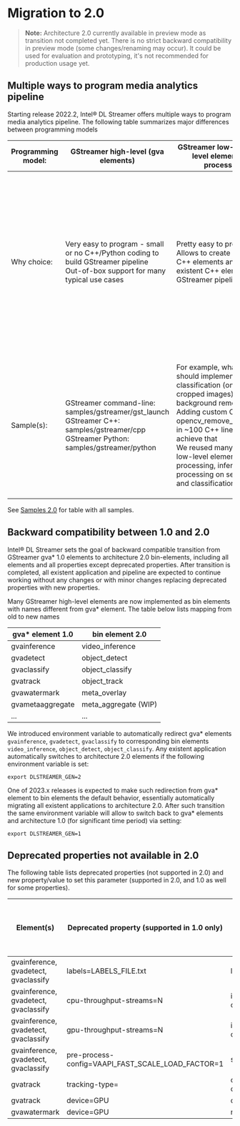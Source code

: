 # Migration to 2.0

> **Note:** Architecture 2.0 currently available in preview mode as transition not
> completed yet. There is no strict backward compatibility in preview mode
> (some changes/renaming may occur). It could be used for evaluation and
> prototyping, it's not recommended for production usage yet.

## Multiple ways to program media analytics pipeline

Starting release 2022.2, Intel® DL Streamer offers multiple ways to
program media analytics pipeline. The following table summarizes major
differences between programming models

  | Programming model: | GStreamer high-level (gva elements) | GStreamer low-level (low-level elements and processbin) | Direct programming |
|---|---|---|---|
| Why choice: | <br>Very easy to program - small or no C++/Python coding to build GStreamer pipeline<br>Out-of-box support for many typical use cases<br><br> | <br>Pretty easy to program<br>Allows to create custom C++ elements and mix with existent C++ elements in GStreamer pipeline<br><br> | <br>Full flexibility of C++/Python programming to any library/framework APIs:<br>FFmpeg, GStreamer, OpenVINO™, Level-Zero, OpenCL, OpenCV Mat, SYCL, VA-API<br>Application is responsible for pipeline management and data flow (queues, async execution, multi-stream, etc)<br>Application can use memory interop library and any C++ elements provided by Intel® DL Streamer<br><br> |
| Sample(s): | <br>GStreamer command-line: samples/gstreamer/gst_launch<br>GStreamer C++: samples/gstreamer/cpp<br>GStreamer Python: samples/gstreamer/python<br><br> | <br>For example, what if we should implement object classification (on ROI cropped images) with background removal?<br>Adding custom C++ element opencv_remove_background<br>in ~100 C++ lines allows to achieve that<br>We reused many existent low-level elements for pre-processing, inference, post-processing on segmentation and classification models.<br><br> | <br>FFmpeg+OpenVINO™: samples/ffmpeg_openvino<br>FFmpeg+DPCPP/SYCL: samples/ffmpeg_dpcpp<br><br> |

See [Samples 2.0](./samples_2.0.md) for table
with all samples.

## Backward compatibility between 1.0 and 2.0

Intel® DL Streamer sets the goal of backward compatible transition from
GStreamer gva* 1.0 elements to architecture 2.0 bin-elements, including
all elements and all properties except deprecated properties. After
transition is completed, all existent application and pipeline are
expected to continue working without any changes or with minor changes
replacing deprecated properties with new properties.

Many GStreamer high-level elements are now implemented as bin elements
with names different from gva* element. The table below lists mapping
from old to new names

| gva* element 1.0 | bin element 2.0 |
|---|---|
| gvainference | video_inference |
| gvadetect | object_detect |
| gvaclassify | object_classify |
| gvatrack | object_track |
| gvawatermark | meta_overlay |
| gvametaaggregate | meta_aggregate (WIP) |
| ... | ... |

We introduced environment variable to automatically redirect gva\*
elements `gvainference`, `gvadetect`, `gvaclassify` to corresponding bin
elements `video_inference`, `object_detect`, `object_classify`. Any
existent application automatically switches to architecture 2.0 elements
if the following environment variable is set:

``` none
export DLSTREAMER_GEN=2
```

One of 2023.x releases is expected to make such redirection from gva\*
element to bin elements the default behavior, essentially automatically
migrating all existent applications to architecture 2.0. After such
transition the same environment variable will allow to switch back to
gva\* elements and architecture 1.0 (for significant time period) via
setting:

``` none
export DLSTREAMER_GEN=1
```

## Deprecated properties not available in 2.0

The following table lists deprecated properties (not supported in 2.0)
and new property/value to set this parameter (supported in 2.0, and 1.0
as well for some properties).

| Element(s) | Deprecated property (supported in 1.0 only) | New property / element(s) | New property supported by both 1.0 and 2.0? |
|---|---|---|---|
| gvainference, gvadetect, gvaclassify | labels=LABELS_FILE.txt | labels-file=LABELS_FILE.txt | Yes |
| gvainference, gvadetect, gvaclassify | cpu-throughput-streams=N | ie-config=CPU_THROUGHPUT_STREAMS=N | Yes |
| gvainference, gvadetect, gvaclassify | gpu-throughput-streams=N | ie-config=GPU_THROUGHPUT_STREAMS=N | Yes |
| gvainference, gvadetect, gvaclassify | pre-process-config=VAAPI_FAST_SCALE_LOAD_FACTOR=1 | scale-method=fast | Yes |
| gvatrack | tracking-type= | object_track generate-objects= adjust-objects= spatial-feature= | Yes |
| gvatrack | device=GPU | object_track device=GPU | No |
| gvawatermark | device=GPU | meta_overlay device=GPU | No |
